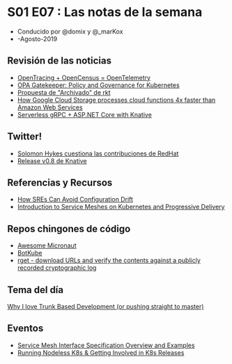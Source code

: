 # S01 E07 : Las notas de la semana

- Conducido por @domix y @_marKox
- -Agosto-2019

<!---
## Contenido

- 00:00:00 - ¡Bienvenida al podcast!
- 00:02:00 - Revisión de las noticias
- 00:04:00 - Tema
--->

## Revisión de las noticias

* [OpenTracing + OpenCensus = OpenTelemetry](https://www.cncf.io/blog/2019/05/21/a-brief-history-of-opentelemetry-so-far/)
* [OPA Gatekeeper: Policy and Governance for Kubernetes](https://kubernetes.io/blog/2019/08/06/opa-gatekeeper-policy-and-governance-for-kubernetes/)
* [Propuesta de "Archivado" de rkt](https://twitter.com/cra/status/1157443989961789440)
* [How Google Cloud Storage processes cloud functions 4x faster than Amazon Web Services](https://research.lightstep.com/reports/google-cloud-storage)
* [Serverless gRPC + ASP.NET Core with Knative](https://medium.com/google-cloud/serverless-grpc-asp-net-core-with-knative-b37ce09ea067)

## Twitter!

* [Solomon Hykes cuestiona las contribuciones de RedHat](https://twitter.com/solomonstre/status/1158535929352638464)
* [Release v0.8 de Knative](https://twitter.com/mchmarny/status/1158794904249569281)

## Referencias y Recursos

* [How SREs Can Avoid Configuration Drift](https://thenewstack.io/how-enforced-configuration-and-ad-hoc-task-automation-boost-agility/)
* [Introduction to Service Meshes on Kubernetes and Progressive Delivery](https://www.weave.works/blog/introduction-to-service-meshes-on-kubernetes-and-progressive-delivery)

## Repos chingones de código

* [Awesome Micronaut](https://github.com/JonasHavers/awesome-micronaut)
* [BotKube](https://github.com/infracloudio/botkube)
* [rget - download URLs and verify the contents against a publicly recorded cryptographic log](https://github.com/merklecounty/rget)

## Tema del día

[Why I love Trunk Based Development (or pushing straight to master)](https://medium.com/@mattia.battiston/why-i-love-trunk-based-development-641fcf0b94a0)

## Eventos

* [Service Mesh Interface Specification Overview and Examples](https://www.meetup.com/San-Diego-Kubernetes-Meetup/events/263943775/)
* [Running Nodeless K8s & Getting Involved in K8s Releases](https://www.meetup.com/Los-Angeles-Kubernetes-Meetup/events/263300724/)
